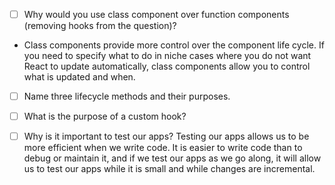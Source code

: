 - [ ] Why would you use class component over function components (removing hooks from the question)?
-  Class components provide more control over the component life cycle. If you need to specify what to do in niche cases where you do not want React to update automatically, class components allow you to control what is updated and when.

- [ ] Name three lifecycle methods and their purposes.
<!-- The constructor method sets up any class properties and state properties so that a component can mount.  -->

<!-- The ComponentDidMount method is run the first time the component is mounted to the DOM. Any actions that must be run as soon as the component is available goes here: axios calls for retrieving data to be displayed to the data as soon as the page is rendered, methods that the user will need, and any supplementary code will go here. -->

<!-- The ComponentShouldUpdate method is used to determine whether a component should be re-rendered. It takes in two parameters, nextState and nextProps. These two values are used to compare with the current state of the component. -->

- [ ] What is the purpose of a custom hook?
<!-- A custom hook allows methods to be abstracted for re-use either within a component or among components. Form input handlers, where the logic is very similar from input to input, can rewritten as a general method that creates both individual states and state setters for the inputs. -->

- [ ] Why is it important to test our apps?
Testing our apps allows us to be more efficient when we write code. It is easier to write code than to debug or maintain it, and if we test our apps as we go along, it will allow us to test our apps while it is small and while changes are incremental.